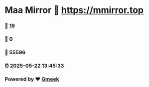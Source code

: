 # Maa Mirror :link: https://mmirror.top 
### :page_facing_up: [19](https://mmirror.top/tag.html) 
### :speech_balloon: 0 
### :hibiscus: 55596 
### :alarm_clock: 2025-05-22 13:45:33 
### Powered by :heart: [Gmeek](https://github.com/Meekdai/Gmeek)

